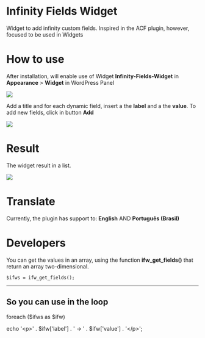 # Infinity Fields Widget
Widget to add infinity custom fields.
Inspired in the ACF plugin, however, focused to be used in Widgets

# How to use
After installation, will enable use of Widget **Infinity-Fields-Widget** in **Appearance** > **Widget** in WordPress Panel

![](http://i.imgur.com/ddVWWUo.jpg)

Add a title and for each dynamic field, insert a the **label** and a the **value**.
To add new fields, click in button **Add**

![](http://i.imgur.com/UTU7pvS.jpg)

# Result
The widget result in a list.

![](http://i.imgur.com/OjJ13Vm.jpg)

# Translate
Currently, the plugin has support to: **English** AND **Português (Brasil)**

# Developers
You can get the values in an array, using the function **ifw_get_fields()** that return an array two-dimensional.

	$ifws = ifw_get_fields();
-----------------------------------------------


**So you can use in the loop**
-----------------------------------------------
<p>foreach ($ifws as $ifw)</p>
echo '&lt;p&gt;' . $ifw['label'] . ' -> ' . $ifw['value'] . '&lt;/p&gt;';
